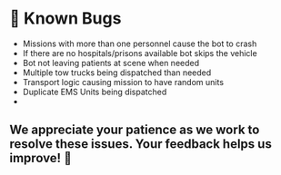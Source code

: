 # 🐛 Known Bugs

- Missions with more than one personnel cause the bot to crash
- If there are no hospitals/prisons available bot skips the vehicle
- Bot not leaving patients at scene when needed
- Multiple tow trucks being dispatched than needed
- Transport logic causing mission to have random units
- Duplicate EMS Units being dispatched
- 
## We appreciate your patience as we work to resolve these issues. Your feedback helps us improve! 🙌